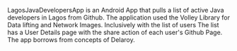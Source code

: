 LagosJavaDevelopersApp is an Android App that pulls a list of active Java developers in Lagos from Github. The application used the Volley Library for Data lifting and Network Images. Inclusively with the list of users The list has a User Details page with the share action of each user's Github Page. The app borrows from concepts of Delaroy.
